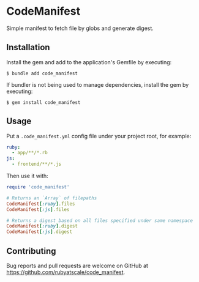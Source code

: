 # CodeManifest

Simple manifest to fetch file by globs and generate digest.

## Installation

Install the gem and add to the application's Gemfile by executing:

    $ bundle add code_manifest

If bundler is not being used to manage dependencies, install the gem by executing:

    $ gem install code_manifest

## Usage

Put a `.code_manifest.yml` config file under your project root, for example:

```yml
ruby:
  - app/**/*.rb
js:
  - frontend/**/*.js
```

Then use it with:

```ruby
require 'code_manifest'

# Returns an `Array` of filepaths
CodeManifest[:ruby].files
CodeManifest[:js].files

# Returns a digest based on all files specified under same namespace
CodeManifest[:ruby].digest
CodeManifest[:js].digest
```

## Contributing

Bug reports and pull requests are welcome on GitHub at https://github.com/rubyatscale/code_manifest.
